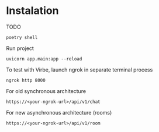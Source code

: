 # Instalation

TODO 
```
poetry shell
```

Run project
```
uvicorn app.main:app --reload
```

To test with Virbe, launch ngrok in separate terminal process
```
ngrok http 8000
```

For old synchronous architecture
```
https://<your-ngrok-url>/api/v1/chat
```

For new asynchronous architecture (rooms)
```
https://<your-ngrok-url>/api/v1/room
```